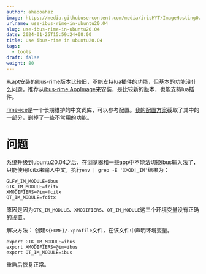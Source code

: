 ```yaml
---
author: ahaooahaz
image: https://media.githubusercontent.com/media/irisHYT/ImageHosting0/main/images/beijing-yonghegong-wanshang.webp
urlname: use-ibus-rime-in-ubuntu20.04
slug: use-ibus-rime-in-ubuntu20.04
date: 2024-01-25T15:59:24+08:00
title: Use ibus-rime in ubuntu20.04
tags:
  - tools
draft: false
weight: 80
---
```

<!--more-->

从apt安装的ibus-rime版本比较旧，不能支持lua插件的功能，但基本的功能没什么问题，推荐从[ibus-rime.AppImage](https://github.com/hchunhui/ibus-rime.AppImage)来安装，是比较新的版本，也能支持lua插件。

[rime-ice](https://github.com/iDvel/rime-ice)是一个长期维护的中文词库，可以参考配置。[我的配置方案](https://github.com/ahaooahaz/Annal/tree/master/configs/rime)截取了其中的一部分，删掉了一些不常用的功能。

# 问题

系统升级到ubuntu20.04之后，在浏览器和一些app中不能法切换ibus输入法了，只能使用fcitx来输入中文，执行`env | grep -E 'XMOD|_IM'`结果为：
```
GLFW_IM_MODULE=ibus
GTK_IM_MODULE=fcitx
XMODIFIERS=@im=fcitx
QT_IM_MODULE=fcitx
```
原因是因为`GTK_IM_MODULE`、`XMODIFIERS`、`QT_IM_MODULE`这三个环境变量没有正确的设置。

解决方法：
创建`${HOME}/.xprofile`文件，在该文件中声明环境变量。
```
export GTK_IM_MODULE=ibus
export XMODIFIERS=@im=ibus
export QT_IM_MODULE=ibus
```
重启后恢复正常。
